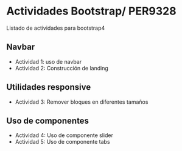 # Actividades Bootstrap/ PER9328

Listado de actividades para bootstrap4

## Navbar
* Actividad 1: uso de navbar
* Actividad 2: Construcción de landing

## Utilidades responsive
* Actividad 3: Remover bloques en diferentes tamaños

## Uso de componentes
* Actividad 4: Uso de componente slider
* Actividad 5: Uso de componente tabs
